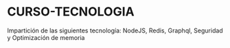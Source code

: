 # CURSO-TECNOLOGIA
Impartición de las siguientes tecnología: NodeJS, Redis, Graphql, Seguridad y Optimización de memoria
